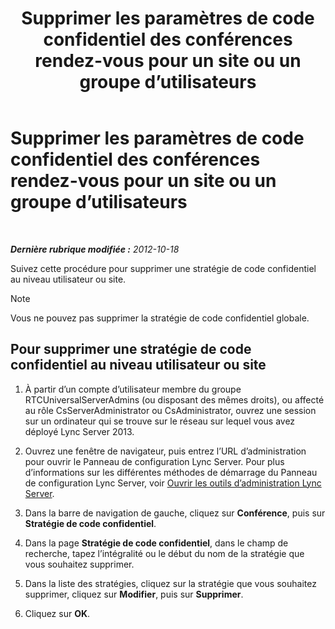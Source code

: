 ﻿---
title: Supprimer les paramètres de code confidentiel des conférences rendez-vous pour un site ou un groupe d’utilisateurs
TOCTitle: Supprimer les paramètres de code confidentiel des conférences rendez-vous pour un site ou un groupe d’utilisateurs
ms:assetid: 15a9faee-d024-4c0e-b2a0-fe7e7dc00589
ms:mtpsurl: https://technet.microsoft.com/fr-fr/library/Gg520955(v=OCS.15)
ms:contentKeyID: 49296356
ms.date: 05/20/2016
mtps_version: v=OCS.15
ms.translationtype: HT
---

# Supprimer les paramètres de code confidentiel des conférences rendez-vous pour un site ou un groupe d’utilisateurs

 

_**Dernière rubrique modifiée :** 2012-10-18_

Suivez cette procédure pour supprimer une stratégie de code confidentiel au niveau utilisateur ou site.

> [!note]  
> Vous ne pouvez pas supprimer la stratégie de code confidentiel globale.

## Pour supprimer une stratégie de code confidentiel au niveau utilisateur ou site

1.  À partir d’un compte d’utilisateur membre du groupe RTCUniversalServerAdmins (ou disposant des mêmes droits), ou affecté au rôle CsServerAdministrator ou CsAdministrator, ouvrez une session sur un ordinateur qui se trouve sur le réseau sur lequel vous avez déployé Lync Server 2013.

2.  Ouvrez une fenêtre de navigateur, puis entrez l’URL d’administration pour ouvrir le Panneau de configuration Lync Server. Pour plus d’informations sur les différentes méthodes de démarrage du Panneau de configuration Lync Server, voir [Ouvrir les outils d’administration Lync Server](lync-server-2013-open-lync-server-administrative-tools.md).

3.  Dans la barre de navigation de gauche, cliquez sur **Conférence**, puis sur **Stratégie de code confidentiel**.

4.  Dans la page **Stratégie de code confidentiel**, dans le champ de recherche, tapez l’intégralité ou le début du nom de la stratégie que vous souhaitez supprimer.

5.  Dans la liste des stratégies, cliquez sur la stratégie que vous souhaitez supprimer, cliquez sur **Modifier**, puis sur **Supprimer**.

6.  Cliquez sur **OK**.

